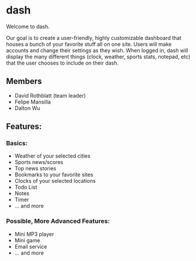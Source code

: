 # dash
Welcome to dash. 

Our goal is to create a user-friendly, highly customizable dashboard that houses a bunch of your favorite stuff all on one site. Users will make accounts and change their settings as they wish. When logged in, dash will display the many different things (clock, weather, sports stats, notepad, etc) that the user chooses to include on their dash. 

## Members

* David Rothblatt (team leader)
* Felipe Mansilla
* Dalton Wu

## Features:

### Basics:
* Weather of your selected cities
* Sports news/scores
* Top news stories
* Bookmarks to your favorite sites
* Clocks of your selected locations
* Todo List
* Notes
* Timer
* ... and more

### Possible, More Advanced Features:

* Mini MP3 player
* Mini game
* Email service
* ... and more

